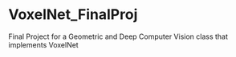 # VoxelNet_FinalProj
Final Project for a Geometric and Deep Computer Vision class that implements VoxelNet
